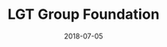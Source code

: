 ---
title:          "LGT Group Foundation"
date:           "2018-07-05"
draft:          false
robotsExclude:  true
---
